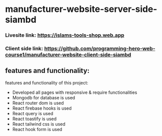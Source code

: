 # manufacturer-website-server-side-siambd
###  Livesite link: https://islams-tools-shop.web.app
### Client side link: https://github.com/programming-hero-web-course1/manufacturer-website-client-side-siambd
## features and functionality: 
 features and functionality of this project:
* Developed all pages with responsive & require functionalities
* Mongodb for database is used
* React router dom is used
* React firebase hooks is used
* React query is used
* React toastify is used
* React tailwind css is used
* React hook form is used